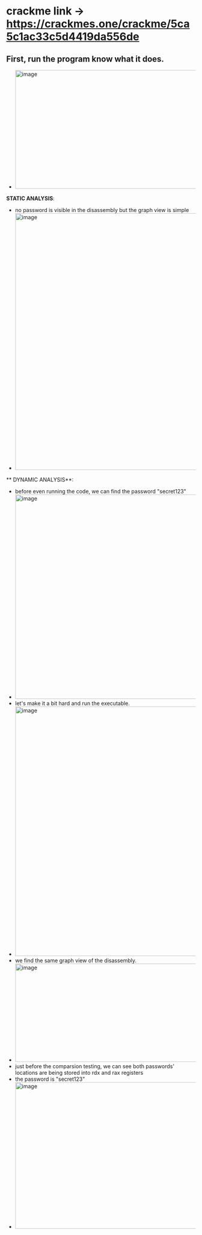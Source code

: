 # crackme link -> https://crackmes.one/crackme/5ca5c1ac33c5d4419da556de



## First, run the program know what it does.
  
  - <img width="981" height="315" alt="image" src="https://github.com/user-attachments/assets/616a69f2-2deb-41fe-9e77-19fd5d9c2296" />


**STATIC ANALYSIS**:

- no password is visible in the disassembly but the graph view is simple
- <img width="1533" height="682" alt="image" src="https://github.com/user-attachments/assets/811f2525-b3df-44a9-9577-25a9ce1d2a06" />

** DYNAMIC ANALYSIS**:  
- before even running the code, we can find the password "secret123"
- <img width="1507" height="543" alt="image" src="https://github.com/user-attachments/assets/5fbc72af-3f9f-4e34-9338-545ffbf40779" />
- let's make it a bit hard and run the executable.
- <img width="1511" height="663" alt="image" src="https://github.com/user-attachments/assets/ae8f5a8e-8b56-4a59-b439-3eacd19c6b15" />
- we find the same graph view of the disassembly.
- <img width="1409" height="261" alt="image" src="https://github.com/user-attachments/assets/9e3f89df-aa3c-4f8d-865b-a665f0fc6e92" />
- just before the comparsion testing, we can see both passwords' locations are being stored into rdx and rax registers
- the password is "secret123"
- <img width="976" height="389" alt="image" src="https://github.com/user-attachments/assets/4c906192-109f-4c33-ade5-fc80082f3d85" />
